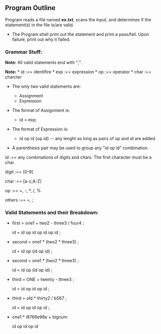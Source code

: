 ## Program Outline

Program reads a file named **ex.txt**, scans the input, and determines if the statement(s) in the file is/are valid.

* The Program shall print out the statement and print a pass/fail. Upon failure, print out why it failed.

### Grammar Stuff:

**Note:** All valid statements end with ";".

**Note:**
    * id :== identifire
    * exp :== expression
    * op :== operator
    * char :== charcter

* The only two valid statements are:
    * Assignment
    * Expression

* The format of Assignment is:
    * id = exp;

* The format of Expression is:
    * id op id {op id} -- any lenght as long as pairs of op and id are added.

* A parenthesis pair may be used to group any "id op id" combination.

id :== any combinations of digits and chars. The first character must be a char.

digit :== [0-9]

char :== [a-z,A-Z]

op :== +, -, *, /, %

others :== =, ;


### Valid Statements and their Breakdown:

- first = one1 + two2 - three3 / four4 ;
    
    id = id op id op id op id ;

- second = one1 * (two2 * three3) ;
    
    id = id op (id op id) ;

- second = one1 * (two2 * three3) ;
    
    id = id op (id op id) ;

- third = ONE + twenty - three3 ;
    
    id = id op id op id ;

- third = old * thirty2 / b567 ;
    
    id = id op id op id ;

- one1 * i8766e98e + bignum
    
    id op id op id

